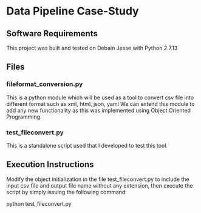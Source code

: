 # Data Pipeline Case-Study

## Software Requirements

This project was built and tested on Debain Jesse with Python 2.7.13

## Files
### fileformat_conversion.py

This is a python module which will be used as a tool to convert csv file into different format such as xml, html, json, yaml
We can extend this module to add any new functionality as this was implemented using Object Oriented Programming.

### test_fileconvert.py

This is a standalone script used that I developed to test this tool.

## Execution Instructions
Modify the object initialization in the file test_fileconvert.py to include the input csv file and output file name without 
any extension, then execute the script by simply issuing the following command:

python test_fileconvert.py

